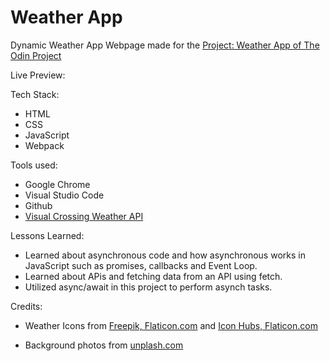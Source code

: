 # Weather App

Dynamic Weather App Webpage made for the [Project: Weather App of The Odin Project](https://www.theodinproject.com/lessons/node-path-javascript-weather-app)

Live Preview:

Tech Stack:

- HTML
- CSS
- JavaScript
- Webpack

Tools used:

- Google Chrome
- Visual Studio Code
- Github
- [Visual Crossing Weather API](https://www.visualcrossing.com/weather-api/)

Lessons Learned:

- Learned about asynchronous code and how asynchronous works in JavaScript such as promises, callbacks and Event Loop.
- Learned about APis and fetching data from an API using fetch.
- Utilized async/await in this project to perform asynch tasks.

Credits:

- Weather Icons from [Freepik, Flaticon.com](https://www.flaticon.com/authors/freepik) and [Icon Hubs, Flaticon.com](https://www.flaticon.com/authors/icon-hubs)

- Background photos from [unplash.com](https://unsplash.com/)
